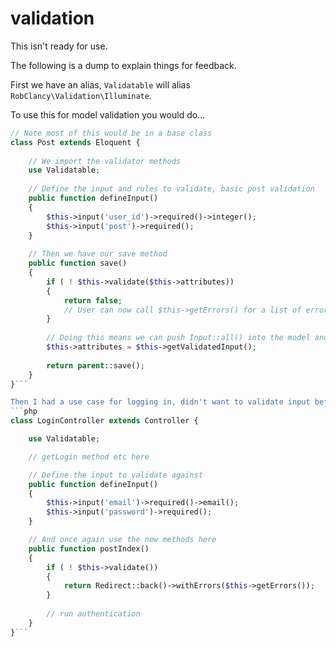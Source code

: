 validation
================

This isn't ready for use.





The following is a dump to explain things for feedback.


First we have an alias, `Validatable` will alias `RobClancy\Validation\Illuminate`.

To use this for model validation you would do...

```php
// Note most of this would be in a base class
class Post extends Eloquent {
	
	// We import the validator methods
	use Validatable;
	
	// Define the input and rules to validate, basic post validation
	public function defineInput()
	{
		$this->input('user_id')->required()->integer();
		$this->input('post')->required();
	}
	
	// Then we have our save method
	public function save()
	{
		if ( ! $this->validate($this->attributes))
		{
			return false;
			// User can now call $this->getErrors() for a list of errors
		}
		
		// Doing this means we can push Input::all() into the model and the validator will filter out what we need
		$this->attributes = $this->getValidatedInput();
		
		return parent::save();
	}
}```

Then I had a use case for logging in, didn't want to validate input before sending to authentication on a model so can do this instead...
```php
class LoginController extends Controller {

	use Validatable;

	// getLogin method etc here

	// Define the input to validate against
	public function defineInput()
	{
		$this->input('email')->required()->email();
		$this->input('password')->required();
	}

	// And once again use the new methods here
	public function postIndex()
	{
		if ( ! $this->validate())
		{
			return Redirect::back()->withErrors($this->getErrors());
		}
		
		// run authentication
	}
}```